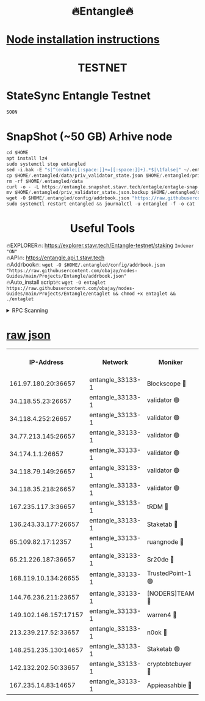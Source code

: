 <h1 align="center"> 🔥Entangle🔥</h1>

[Node installation instructions](https://github.com/obajay/nodes-Guides/tree/main/Projects/Entangle)
=

<h1 align="center"> TESTNET</h1>

# StateSync Entangle Testnet
```python
SOON
```
# SnapShot (~50 GB) Arhive node
```python
cd $HOME
apt install lz4
sudo systemctl stop entangled
sed -i.bak -E "s|^(enable[[:space:]]+=[[:space:]]+).*$|\1false|" ~/.entangled/config/config.toml
cp $HOME/.entangled/data/priv_validator_state.json $HOME/.entangled/priv_validator_state.json.backup
rm -rf $HOME/.entangled/data
curl -o - -L https://entangle.snapshot.stavr.tech/entagle/entagle-snap.tar.lz4 | lz4 -c -d - | tar -x -C $HOME/.entangled --strip-components 2
mv $HOME/.entangled/priv_validator_state.json.backup $HOME/.entangled/data/priv_validator_state.json
wget -O $HOME/.entangled/config/addrbook.json "https://raw.githubusercontent.com/obajay/nodes-Guides/main/Projects/Entangle/addrbook.json"
sudo systemctl restart entangled && journalctl -u entangled -f -o cat
```
 <h1 align="center"> Useful Tools</h1>
 
🔥EXPLORER🔥: https://explorer.stavr.tech/Entangle-testnet/staking        `Indexer "ON"` \
🔥API🔥:      https://entangle.api.t.stavr.tech \
🔥Addrbook🔥: ```wget -O $HOME/.entangled/config/addrbook.json "https://raw.githubusercontent.com/obajay/nodes-Guides/main/Projects/Entangle/addrbook.json"``` \
🔥Auto_install script🔥:  `wget -O entaglet https://raw.githubusercontent.com/obajay/nodes-Guides/main/Projects/Entangle/entaglet && chmod +x entaglet && ./entaglet`


<details>
<summary>RPC Scanning</summary>

<h2 align="center"> We scan nodes in real time every 4 hours. And we provide the final result of RPC endpoints.
We cannot influence the operation of these nodes in any way. </h2>


```python
If Voting Power is higher than 0 --> then the Node is a validator of the network and may be subject to attack and be a potential threat to the chain.
```
```python
We marked such validators with a red symbol
```

</details>

[raw json](https://rpc-check.entangt.stavr.tech/entangt/rpc-entangt-result.json)
=


<table><tr><th>IP-Address</th><th>Network</th><th>Moniker</th><th>Latest Block Height</th><th>Earliest Block Height</th><th>Catching Up</th><th>Tx Index</th><th>Voting Power</th><th>Scan Time</th></tr><tr><td>161.97.180.20:36657</td><td>entangle_33133-1</td><td>Blockscope 🔴</td><td>2677713</td><td>1</td><td>False</td><td>off</td><td>309757544522759</td><td>2024-03-17T05:19:30.356053927UTC</td></tr><tr><td>34.118.55.23:26657</td><td>entangle_33133-1</td><td>validator 🟢</td><td>2677713</td><td>1</td><td>False</td><td>on</td><td>0</td><td>2024-03-17T05:19:33.022028831UTC</td></tr><tr><td>34.118.4.252:26657</td><td>entangle_33133-1</td><td>validator 🟢</td><td>2617124</td><td>1</td><td>False</td><td>on</td><td>0</td><td>2024-03-17T05:19:33.317721278UTC</td></tr><tr><td>34.77.213.145:26657</td><td>entangle_33133-1</td><td>validator 🟢</td><td>2677714</td><td>1</td><td>False</td><td>on</td><td>0</td><td>2024-03-17T05:19:35.621919661UTC</td></tr><tr><td>34.174.1.1:26657</td><td>entangle_33133-1</td><td>validator 🟢</td><td>2677714</td><td>1</td><td>False</td><td>on</td><td>0</td><td>2024-03-17T05:19:36.318690697UTC</td></tr><tr><td>34.118.79.149:26657</td><td>entangle_33133-1</td><td>validator 🟢</td><td>2677716</td><td>1</td><td>False</td><td>on</td><td>0</td><td>2024-03-17T05:19:57.962697914UTC</td></tr><tr><td>34.118.35.218:26657</td><td>entangle_33133-1</td><td>validator 🟢</td><td>2622113</td><td>1</td><td>False</td><td>on</td><td>0</td><td>2024-03-17T05:20:02.622223986UTC</td></tr><tr><td>167.235.117.3:36657</td><td>entangle_33133-1</td><td>tRDM 🔴</td><td>2677717</td><td>1</td><td>False</td><td>on</td><td>216776925020225</td><td>2024-03-17T05:20:02.890700025UTC</td></tr><tr><td>136.243.33.177:26657</td><td>entangle_33133-1</td><td>Staketab 🔴</td><td>2677715</td><td>660001</td><td>False</td><td>on</td><td>181152470618817</td><td>2024-03-17T05:19:49.303899122UTC</td></tr><tr><td>65.109.82.17:12357</td><td>entangle_33133-1</td><td>ruangnode 🔴</td><td>2677713</td><td>1312001</td><td>False</td><td>off</td><td>661261205895222</td><td>2024-03-17T05:19:30.681993174UTC</td></tr><tr><td>65.21.226.187:36657</td><td>entangle_33133-1</td><td>Sr20de 🔴</td><td>2677713</td><td>2049001</td><td>False</td><td>off</td><td>29534655065001</td><td>2024-03-17T05:19:27.846172778UTC</td></tr><tr><td>168.119.10.134:26655</td><td>entangle_33133-1</td><td>TrustedPoint-1 🟢</td><td>2677717</td><td>2268001</td><td>False</td><td>off</td><td>0</td><td>2024-03-17T05:20:03.120711022UTC</td></tr><tr><td>144.76.236.211:23657</td><td>entangle_33133-1</td><td>[NODERS]TEAM 🔴</td><td>2677715</td><td>2304001</td><td>False</td><td>off</td><td>26809518609480680</td><td>2024-03-17T05:19:49.083894763UTC</td></tr><tr><td>149.102.146.157:17157</td><td>entangle_33133-1</td><td>warren4 🔴</td><td>2677715</td><td>2558001</td><td>False</td><td>on</td><td>505849050783707</td><td>2024-03-17T05:19:46.789984947UTC</td></tr><tr><td>213.239.217.52:33657</td><td>entangle_33133-1</td><td>n0ok 🔴</td><td>2677716</td><td>2577716</td><td>False</td><td>off</td><td>46611081777498279</td><td>2024-03-17T05:19:55.625812426UTC</td></tr><tr><td>148.251.235.130:14657</td><td>entangle_33133-1</td><td>Staketab 🟢</td><td>2677713</td><td>2617001</td><td>False</td><td>off</td><td>0</td><td>2024-03-17T05:19:27.545053122UTC</td></tr><tr><td>142.132.202.50:33657</td><td>entangle_33133-1</td><td>cryptobtcbuyer 🔴</td><td>2677713</td><td>2619001</td><td>False</td><td>off</td><td>38886577247155343</td><td>2024-03-17T05:19:30.098624072UTC</td></tr><tr><td>167.235.14.83:14657</td><td>entangle_33133-1</td><td>Appieasahbie 🔴</td><td>2677717</td><td>2666001</td><td>False</td><td>on</td><td>43265832790044774</td><td>2024-03-17T05:20:02.251939363UTC</td></tr></table>
